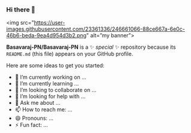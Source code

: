 ### Hi there 👋

<img src="<https://user-images.githubusercontent.com/23361336/246661066-88ce667a-6e0c-46b6-beda-9ea4d954d3b2.png>" alt=”my banner”>

**Basavaraj-PN/Basavaraj-PN** is a ✨ _special_ ✨ repository because its `README.md` (this file) appears on your GitHub profile.

Here are some ideas to get you started:

- 🔭 I’m currently working on ...
- 🌱 I’m currently learning ...
- 👯 I’m looking to collaborate on ...
- 🤔 I’m looking for help with ...
- 💬 Ask me about ...
- 📫 How to reach me: ...
- 😄 Pronouns: ...
- ⚡ Fun fact: ...
